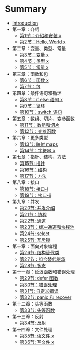 # Summary

* [Introduction](README.md)
* 第一章：介绍
    * [第1节：介绍和安装 x](chap1/part_1_introduction_and_installation.md)
    * [第2节：Hello, World x](chap1/part_2_hello_world.md)
* 第二章：变量、类型、常量
    * [第3节：变量 x](chap2/part_3_variables.md)
    * [第4节：类型 x](chap2/part_4_types.md)
    * [第5节：常量 x](chap2/part_constants.md)
* 第三章：函数和包
    * [第6节：函数 x](chap3/part_6_functions.md)
    * [第7节：包](chap3/part_7_packages.md)
* 第四章：条件语句和循环
    * [第8节：if else 语句 x](chap4/part_8_if_else.md)
    * [第9节：循环](chap4/part_9_loops.md)
    * [第10节：switch 语句](chap4/part_10_switch.md)
* 第五章：数组、切片、变参函数
    * [第11节：数组和切片](chap5/part_11_arrays_and_slices.md)
    * [第12节：变参函数](chap5/part_12_variadic_functions.md)
* 第六章：更多类型
    * [第13节: 映射 maps](chap6/part_13_maps.md)
    * [第14节：字符串 x](chap6/part_14_strings.md)
* 第七章：指针、结构、方法
    * [第15节: 指针](chap7/part_15_pointers.md)
    * [第16节：结构](chap7/part_16_structs.md)
    * [第17节：方法](chap7/part_17_methods.md)
* 第八章：接口
    * [第18节: 接口-i](chap8/part_18_interfaces_1.md)
    * [第19节：接口-ii](chap8/part_19_interfaces_2.md)
* 第九章：并发
    * [第20节: 并发介绍](chap9/part_20_introduction_to_concurrency.md)
    * [第21节：协程](chap9/part_21_goroutines.md)
    * [第22节: 通道](chap9/part_22_channels.md)
    * [第23节：缓冲通道和协程池](chap9/part_23_buffered_channels_worker_pools.md)
    * [第24节: select](chap9/part_24_select.md)
    * [第25节: 互斥锁](chap9/part_25_mutex.md)
* 第十章：面向对象编程
    * [第26节: 结构替代类](chap10/part_26_structs_instead_of_classes.md)
    * [第27节：组合替代继承](chap10/part_27_inheritance.md)
    * [第28节: 多态](chap10/part_28_polymorphism.md)
* 第十一章：延迟函数和错误处理
    * [第29节: defer 函数](chap11/part_29_defer.md)
    * [第30节：错误处理](chap11/part_30_error_handling.md)
    * [第31节: 自定义错误](chap11/part_31_custom_errors.md)
    * [第32节: panic 和 recover](chap11/part_32_panic_and_recover.md)
* 第十二章：头等函数
    * [第33节: 头等函数](chap12/part_33_first_class_functions.md)
* 第十三章：反射
    * [第34节: 反射](chap13/part_34_reflection.md)
* 第十四章：文件处理
    * [第35节: 读文件 x](chap14/part_35_read_files.md)
    * [第36节: 写文件 x](chap14/part_36_write_files.md)

